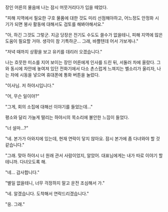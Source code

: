 장인 어른의 물음에 나는 잠시 머뭇거리다가 입을 떼었다. 

"피해 지역에서 필요한 구호 물품에 대한 것도 미리 선점해야하고, 어느정도 안정화 시기가 되면 봉사 활동에 대해서도 검토를 해봐야해서요." 

"아, 하긴 그것도 그렇군. 지금 당장은 전기도 수도도 쓸수가 없을테니, 피해 지역에 많은 도움이 필요할 거야. 생각이 참 기특하군... 그래, 바쁠텐데 어서 가보게나." 

"저녁 때까지 상황을 보고 유키를 데리러 오겠습니다." 

나는 흐뭇한 미소를 지어 보이는 장인 어른에게 인사를 드린 뒤, 서둘러 차에 올랐다. 
그와 동시에 차안에 놓여져 있던 전화기에서 다소 촌스럽게 느껴지는 벨소리가 울리자, 나는 차에 시동을 넣으며 휴대폰에 통화 버튼을 눌렀다. 

"이사님. 저 하야시입니다." 

"어, 무슨 일이야?" 

"그게, 회의 소집에 대해선 이야기를 들었는데..." 

평소와 달리 가늘게 떨리는 하야시의 목소리에 불안한 느낌이 들었다. 

"너 설마...?" 

"네. 본가가 아와지에 있는데, 현재 연락이 닿지 않아요. 잠시 본가에 좀 다녀와야 할 것 같습니다." 

"그래. 맞아 하야시 너 원래 관서 사람이었지, 알았어. 대표님에게는 내가 따로 이야기 할테니까. 다녀오도록 해. 

"네... 감사합니다." 

"별일 없을테니, 너무 걱정하지 말고 운전 조심해서 가." 

"네. 알겠습니다. 도착해서 연락드리겠습니다." 

"응. 그래." 